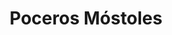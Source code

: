 ---
id: 'service-13'
title: 'Poceros Móstoles'
mediumImage: 'renovation-lg.jpg'
largeImage: 'desatascosmostoles-md.jpg'
metaContent: "✅Poceros en Móstoles. 🔝 Empresa de desatascos en Móstoles 24 horas. 📢 Desatrancos baratos con los mejores precios. ☎️​ 695 126 600"
detailBreadcrumbSubTitle: 'Single Service'
detailBreadcrumbDesc: 'Empresa de poceros en Pozuelo con los mejores precios'
detailSubTitle: 'Como profesionales del sector estamos disponibles las 24 horas, los 365 días del año y garantizamos el mejor servicio con los mejores precios del mercado'

parrafo: "Los mejores precios en desatascos, mejoramos tu presupuesto. Llámanos y compruébalo."

descripcion: 'Desde Grupal queremos ofrecerte a los mejores poceros de Móstoles. Contamos con un servicio especializado de pocería y más de 25 años avalan a nuestros profesionales. Gracias a todo el buen trabajo que llevamos realizando durante este tiempo, hemos logrado consolidarnos como líderes en Móstoles en nuestros servicios de pocería y desatascos. '

detailDesc: 'En la actualidad llevamos a cabo todo tipo de servicios relacionados con el saneamiento. Nuestros poceros en Móstoles, además de llevar a cabo la construcción y el desarrollo de obras, trabajan directamente para todas aquellas empresas o particulares que necesiten un desatranco.'


descripcion1: "Además de por su profesionalidad, nuestros personal se preocupa mucho por dar una solución en particular a nuestros clientes. No importa el problema que tengas en tus tuberías, si necesitas que llevemos a cabo labores de desatascos, te daremos la mejor solución posible del mercado."

descripcion2: "Si necesitas la construcción de un nuevo pozo en Móstoles o precisas de algún tipo de mantenimiento para el que ya tienes construido, nuestros poceros en Móstoles son la solución. Somos expertos en la rehabilitación de pozos y alcantarillados en mal estado y, para lograrlo, disponemos de los más nuevos avances tecnológicos con los que podemos llevar a cabo la tarea con total facilidad."
isFeatured: true
---